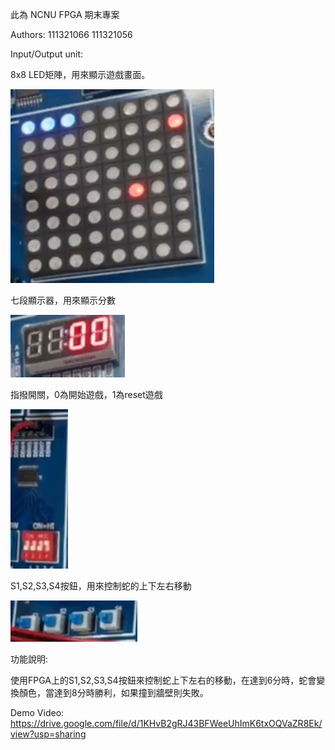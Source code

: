 此為 NCNU FPGA 期末專案

Authors: 111321066 111321056

Input/Output unit:

8x8 LED矩陣，用來顯示遊戲畫面。

![image](https://github.com/fanboys2077/-final_project/blob/main/messageImage_1704354014732.jpg)

七段顯示器，用來顯示分數

![image](https://github.com/fanboys2077/-final_project/blob/main/messageImage_1704354149012.jpg)

指撥開關，0為開始遊戲，1為reset遊戲

![image](https://github.com/fanboys2077/-final_project/blob/main/messageImage_1704354034458.jpg)

S1,S2,S3,S4按鈕，用來控制蛇的上下左右移動

![image](https://github.com/fanboys2077/-final_project/blob/main/messageImage_1704354088854.jpg)

功能說明:

使用FPGA上的S1,S2,S3,S4按鈕來控制蛇上下左右的移動，在達到6分時，蛇會變換顏色，當達到8分時勝利，如果撞到牆壁則失敗。

Demo Video:
https://drive.google.com/file/d/1KHvB2gRJ43BFWeeUhImK6txOQVaZR8Ek/view?usp=sharing
